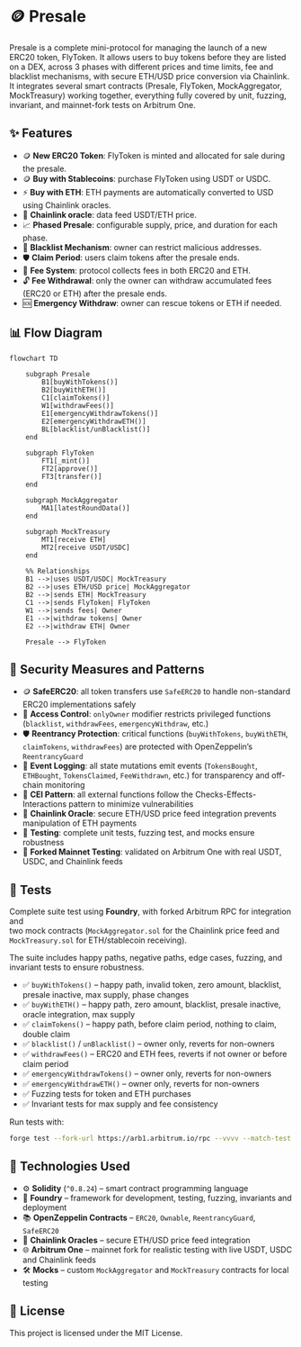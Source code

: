 # 🪙 Presale

Presale is a complete mini-protocol for managing the launch of a new ERC20 token, FlyToken. It allows users to buy tokens before they are listed on a DEX, across 3 phases with different prices and time limits, fee and blacklist mechanisms, with secure ETH/USD price conversion via Chainlink. It integrates several smart contracts (Presale, FlyToken, MockAggregator, MockTreasury) working together, everything fully covered by unit, fuzzing, invariant, and mainnet-fork tests on Arbitrum One.

## ✨ Features

- 🪙 **New ERC20 Token**: FlyToken is minted and allocated for sale during the presale.
- 🪙 **Buy with Stablecoins**: purchase FlyToken using USDT or USDC.
- ⚡ **Buy with ETH**: ETH payments are automatically converted to USD using Chainlink oracles.
- 🔗 **Chainlink oracle**: data feed USDT/ETH price.
- 📈 **Phased Presale**: configurable supply, price, and duration for each phase.
- 🚫 **Blacklist Mechanism**: owner can restrict malicious addresses.
- 🛡️ **Claim Period**: users claim tokens after the presale ends.
- 💸 **Fee System**: protocol collects fees in both ERC20 and ETH.
- 🔓 **Fee Withdrawal**: only the owner can withdraw accumulated fees (ERC20 or ETH) after the presale ends.
- 🆘 **Emergency Withdraw**: owner can rescue tokens or ETH if needed.

## 📊 Flow Diagram

```mermaid
flowchart TD

    subgraph Presale
        B1[buyWithTokens()]
        B2[buyWithETH()]
        C1[claimTokens()]
        W1[withdrawFees()]
        E1[emergencyWithdrawTokens()]
        E2[emergencyWithdrawETH()]
        BL[blacklist/unBlacklist()]
    end

    subgraph FlyToken
        FT1[_mint()]
        FT2[approve()]
        FT3[transfer()]
    end

    subgraph MockAggregator
        MA1[latestRoundData()]
    end

    subgraph MockTreasury
        MT1[receive ETH]
        MT2[receive USDT/USDC]
    end

    %% Relationships
    B1 -->|uses USDT/USDC| MockTreasury
    B2 -->|uses ETH/USD price| MockAggregator
    B2 -->|sends ETH| MockTreasury
    C1 -->|sends FlyToken| FlyToken
    W1 -->|sends fees| Owner
    E1 -->|withdraw tokens| Owner
    E2 -->|withdraw ETH| Owner

    Presale --> FlyToken

```

## 🔐 Security Measures and Patterns

- 🪙 **SafeERC20**: all token transfers use `SafeERC20` to handle non-standard ERC20 implementations safely
- 🔑 **Access Control**: `onlyOwner` modifier restricts privileged functions (`blacklist`, `withdrawFees`, `emergencyWithdraw`, etc.)
- 🛡️ **Reentrancy Protection**: critical functions (`buyWithTokens`, `buyWithETH`, `claimTokens`, `withdrawFees`) are protected with OpenZeppelin’s `ReentrancyGuard`
- 📢 **Event Logging**: all state mutations emit events (`TokensBought`, `ETHBought`, `TokensClaimed`, `FeeWithdrawn`, etc.) for transparency and off-chain monitoring
- 🧩 **CEI Pattern**: all external functions follow the Checks-Effects-Interactions pattern to minimize vulnerabilities
- 🔗 **Chainlink Oracle**: secure ETH/USD price feed integration prevents manipulation of ETH payments
- 🧪 **Testing**: complete unit tests, fuzzing test, and mocks ensure robustness
- 🔄 **Forked Mainnet Testing**: validated on Arbitrum One with real USDT, USDC, and Chainlink feeds

## 🧪 Tests

Complete suite test using **Foundry**, with forked Arbitrum RPC for integration and  
two mock contracts (`MockAggregator.sol` for the Chainlink price feed and `MockTreasury.sol` for ETH/stablecoin receiving).

The suite includes happy paths, negative paths, edge cases, fuzzing, and invariant tests to ensure robustness.

- ✅ `buyWithTokens()` – happy path, invalid token, zero amount, blacklist, presale inactive, max supply, phase changes
- ✅ `buyWithETH()` – happy path, zero amount, blacklist, presale inactive, oracle integration, max supply
- ✅ `claimTokens()` – happy path, before claim period, nothing to claim, double claim
- ✅ `blacklist()` / `unBlacklist()` – owner only, reverts for non-owners
- ✅ `withdrawFees()` – ERC20 and ETH fees, reverts if not owner or before claim period
- ✅ `emergencyWithdrawTokens()` – owner only, reverts for non-owners
- ✅ `emergencyWithdrawETH()` – owner only, reverts for non-owners
- ✅ Fuzzing tests for token and ETH purchases
- ✅ Invariant tests for max supply and fee consistency

Run tests with:

```bash
forge test --fork-url https://arb1.arbitrum.io/rpc --vvvv --match-test test_buyWithTokens
```

## 🧠 Technologies Used

- ⚙️ **Solidity** (`^0.8.24`) – smart contract programming language
- 🧪 **Foundry** – framework for development, testing, fuzzing, invariants and deployment
- 📚 **OpenZeppelin Contracts** – `ERC20`, `Ownable`, `ReentrancyGuard`, `SafeERC20`
- 🔗 **Chainlink Oracles** – secure ETH/USD price feed integration
- 🌐 **Arbitrum One** – mainnet fork for realistic testing with live USDT, USDC and Chainlink feeds
- 🛠️ **Mocks** – custom `MockAggregator` and `MockTreasury` contracts for local testing

## 📜 License

This project is licensed under the MIT License.

